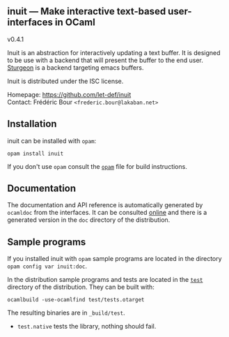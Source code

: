 inuit — Make interactive text-based user-interfaces in OCaml
-------------------------------------------------------------------------------
v0.4.1

Inuit is an abstraction for interactively updating a text buffer. 
It is designed to be use with a backend that will present the buffer to the end user.
[Sturgeon](https://github.com/let-def/sturgeon) is a backend targeting emacs buffers.

Inuit is distributed under the ISC license.

Homepage: https://github.com/let-def/inuit  
Contact: Frédéric Bour `<frederic.bour@lakaban.net>`

## Installation

inuit can be installed with `opam`:

    opam install inuit

If you don't use `opam` consult the [`opam`](opam) file for build
instructions.

## Documentation

The documentation and API reference is automatically generated by
`ocamldoc` from the interfaces. It can be consulted [online][doc]
and there is a generated version in the `doc` directory of the
distribution.

[doc]: https://let-def.github.io/inuit/doc

## Sample programs

If you installed inuit with `opam` sample programs are located in
the directory `opam config var inuit:doc`.

In the distribution sample programs and tests are located in the
[`test`](test) directory of the distribution. They can be built with:

    ocamlbuild -use-ocamlfind test/tests.otarget

The resulting binaries are in `_build/test`.

- `test.native` tests the library, nothing should fail.
